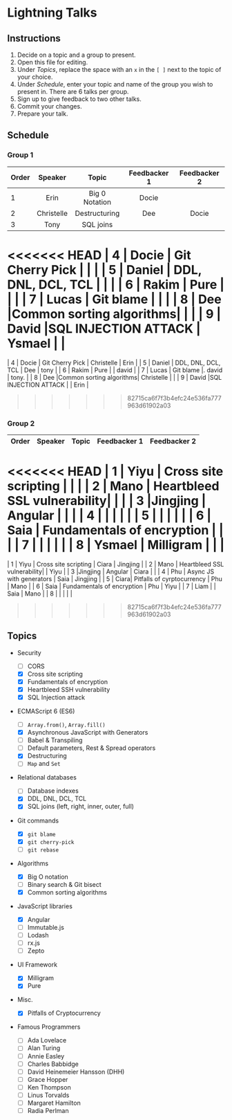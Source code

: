 # Lightning Talks

## Instructions

1. Decide on a topic and a group to present.
1. Open this file for editing.
1. Under _Topics_, replace the space with an `x` in the `[ ]` next to the topic of your choice.
1. Under _Schedule_, enter your topic and name of the group you wish to present in. There are 6 talks per group.
1. Sign up to give feedback to two other talks.
1. Commit your changes.
1. Prepare your talk.

## Schedule

### Group 1

| Order |  Speaker   |       Topic             | Feedbacker 1 | Feedbacker 2 |
| ----- | :--------: |  :---------------------:| :----------: | :----------: |
| 1     |    Erin    |   Big 0 Notation        |  Docie       |              |
| 2     | Christelle |   Destructuring         |  Dee         |  Docie       |
| 3     |    Tony    |     SQL joins           |              |              |
<<<<<<< HEAD
| 4     |   Docie    |  Git Cherry Pick        |              |              |
| 5     |   Daniel   | DDL, DNL, DCL, TCL      |              |              |
| 6     |   Rakim    |        Pure             |              |              |
| 7     |   Lucas    |     Git blame           |              |              |
| 8     |    Dee     |Common sorting algorithms|              |              |
| 9     |   David    |SQL INJECTION ATTACK     |    Ysmael    |              |
=======
| 4     |   Docie    |  Git Cherry Pick        |  Christelle  |   Erin       |
| 5     |   Daniel   | DDL, DNL, DCL, TCL      |  Dee         |      tony    |
| 6     |   Rakim    |        Pure             |              |  david       |
| 7     |   Lucas    |     Git blame           |.   david     |     tony.    |
| 8     |    Dee     |Common sorting algorithms|  Christelle  |              |
| 9     |   David    |SQL INJECTION ATTACK     |              |   Erin       |
>>>>>>> 82715ca6f7f3b4efc24e536fa777963d61902a03

### Group 2

| Order | Speaker |           Topic             | Feedbacker 1 | Feedbacker 2 |
| ----- | :-----: |  :---------------------:    | :----------: | :----------: |
<<<<<<< HEAD
| 1     |  Yiyu   |   Cross site scripting      |              |              |
| 2     |  Mano   | Heartbleed SSL vulnerability|              |              |
| 3     |Jingjing |           Angular           |              |              |
| 4     |         |                             |              |              |
| 5     |         |                             |              |              |
| 6     | Saia    | Fundamentals of encryption  |              |              |
| 7     |         |                             |              |              |
| 8     | Ysmael  |         Milligram           |              |              |
=======
| 1     |  Yiyu   |   Cross site scripting      |      Ciara   | Jingjing     |
| 2     |  Mano   | Heartbleed SSL vulnerability|              | Yiyu         |
| 3     |Jingjing |           Angular           |    Ciara     |              |
| 4     |  Phu    | Async JS with generators    | Saia         | Jingjing     |
| 5     |    Ciara|  Pitfalls of cyrptocurrency |         Phu  |  Mano        |
| 6     | Saia    | Fundamentals of encryption  |         Phu  | Yiyu         |
| 7     | Liam    |                             | Saia         |  Mano        |
| 8     |         |                             |              |              |
>>>>>>> 82715ca6f7f3b4efc24e536fa777963d61902a03

## Topics

- Security

  - [ ] CORS
  - [x] Cross site scripting
  - [x] Fundamentals of encryption
  - [x] Heartbleed SSH vulnerability
  - [x] SQL Injection attack

- ECMAScript 6 (ES6)

  - [ ] `Array.from()`, `Array.fill()`
  - [x] Asynchronous JavaScript with Generators
  - [ ] Babel & Transpiling
  - [ ] Default parameters, Rest & Spread operators
  - [x] Destructuring
  - [ ] `Map` and `Set`

- Relational databases

  - [ ] Database indexes
  - [x] DDL, DNL, DCL, TCL
  - [x] SQL joins (left, right, inner, outer, full)

- Git commands

  - [x] `git blame`
  - [x] `git cherry-pick`
  - [ ] `git rebase`

- Algorithms

  - [x] Big O notation
  - [ ] Binary search & Git bisect
  - [x] Common sorting algorithms

- JavaScript libraries

  - [x] Angular
  - [ ] Immutable.js
  - [ ] Lodash
  - [ ] rx.js
  - [ ] Zepto

- UI Framework

  - [x] Milligram
  - [x] Pure

- Misc.

  - [x] Pitfalls of Cryptocurrency

- Famous Programmers

  - [ ] Ada Lovelace
  - [ ] Alan Turing
  - [ ] Annie Easley
  - [ ] Charles Babbidge
  - [ ] David Heinemeier Hansson (DHH)
  - [ ] Grace Hopper
  - [ ] Ken Thompson
  - [ ] Linus Torvalds
  - [ ] Margaret Hamilton
  - [ ] Radia Perlman
